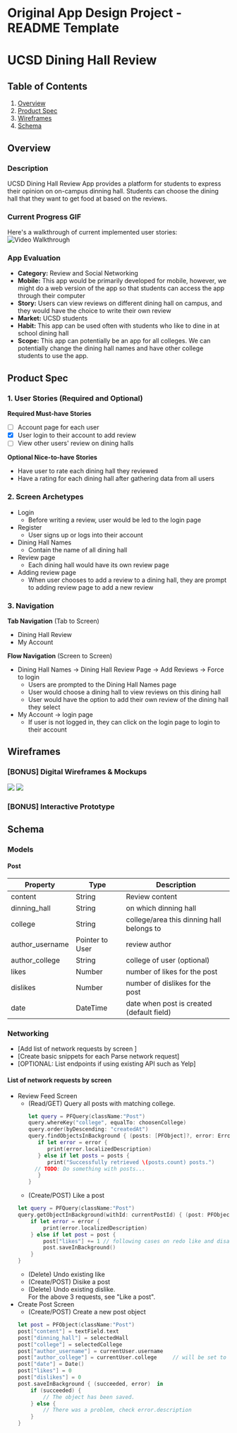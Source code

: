 Original App Design Project - README Template
===

# UCSD Dining Hall Review

## Table of Contents
1. [Overview](#Overview)
1. [Product Spec](#Product-Spec)
1. [Wireframes](#Wireframes)
2. [Schema](#Schema)

## Overview
### Description
UCSD Dining Hall Review App provides a platform for students to express their opinion on on-campus dinning hall. Students can choose the dining hall that they want to get food at based on the reviews. 

### Current Progress GIF

Here's a walkthrough of current implemented user stories:
<img src="MAR22_GIF_Milestone1.gif" title='Video Walkthrough' width='' alt='Video Walkthrough' />

### App Evaluation
- **Category:** Review and Social Networking
- **Mobile:** This app would be primarily developed for mobile, however, we might do a web version of the app so that students can access the app through their computer
- **Story:** Users can view reviews on different dining hall on campus, and they would have the choice to write their own review 
- **Market:** UCSD students 
- **Habit:** This app can be used often with students who like to dine in at school dining hall  
- **Scope:** This app can potentially be an app for all colleges. We can potentially change the dining hall names and have other college students to use the app. 

## Product Spec

### 1. User Stories (Required and Optional)

**Required Must-have Stories**

* [ ] Account page for each user
* [x] User login to their account to add review 
* [ ] View other users' review on dining halls

**Optional Nice-to-have Stories**

* Have user to rate each dining hall they reviewed
* Have a rating for each dining hall after gathering data from all users 

### 2. Screen Archetypes

* Login
    * Before writing a review, user would be led to the login page
* Register
   * User signs up or logs into their account
* Dining Hall Names
   * Contain the name of all dining hall 
* Review page 
   * Each dining hall would have its own review page
* Adding review page 
   * When user chooses to add a review to a dining hall, they are prompt to adding review page to add a new review

### 3. Navigation

**Tab Navigation** (Tab to Screen)

* Dining Hall Review 
* My Account 

**Flow Navigation** (Screen to Screen)

* Dining Hall Names -> Dining Hall Review Page -> Add Reviews -> Force to login 
    * Users are prompted to the Dining Hall Names page
    * User would choose a dining hall to view reviews on this dining hall 
    * User would have the option to add their own review of the dining hall they select
* My Account -> login page
   * If user is not logged in, they can click on the login page to login to their account

## Wireframes
### [BONUS] Digital Wireframes & Mockups
![](https://i.imgur.com/nAaqPpd.png)
![](https://i.imgur.com/vUoVBcd.png)

### [BONUS] Interactive Prototype

## Schema 
### Models
#### Post
   | Property      | Type     | Description |
   | ------------- | -------- | ------------|
   | content      | String   | Review content |
   | dinning_hall      | String   | on which dinning hall |
   | college      | String   | college/area this dinning hall belongs to |
   | author_username        | Pointer to User| review author |
   | author_college        | String| college of user (optional) |
   | likes    | Number   | number of likes for the post |
   | dislikes    | Number   | number of dislikes for the post |
   | date     | DateTime | date when post is created (default field) |
### Networking
- [Add list of network requests by screen ]
- [Create basic snippets for each Parse network request]
- [OPTIONAL: List endpoints if using existing API such as Yelp]
#### List of network requests by screen
   - Review Feed Screen
      - (Read/GET) Query all posts with matching college.
         ```swift
         let query = PFQuery(className:"Post")
         query.whereKey("college", equalTo: choosenCollege)
         query.order(byDescending: "createdAt")
         query.findObjectsInBackground { (posts: [PFObject]?, error: Error?) in
            if let error = error { 
               print(error.localizedDescription)
            } else if let posts = posts {
               print("Successfully retrieved \(posts.count) posts.")
           // TODO: Do something with posts...
            }
         }
         ```
      - (Create/POST) Like a post
      ```swift
      let query = PFQuery(className:"Post")
      query.getObjectInBackground(withId: currentPostId) { (post: PFObject?, error: Error?) in
          if let error = error {
              print(error.localizedDescription)
          } else if let post = post {
              post["likes"] += 1 // following cases on redo like and disagree only differ in this line.
              post.saveInBackground()
          }
      }
      ```
      - (Delete) Undo existing like
      - (Create/POST) Disike a post
      - (Delete) Undo existing dislike.  
   For the above 3 requests, see "Like a post".
   - Create Post Screen
      - (Create/POST) Create a new post object
      ```swift
      let post = PFObject(className:"Post")
      post["content"] = textField.text
      post["dinning_hall"] = selectedHall
      post["college"] = selectedCollege
      post["author_username"] = currentUser.username
      post["author_college"] = currentUser.college     // will be set to '' if not entered during sign up
      post["date"] = Date()
      post["likes"] = 0
      post["dislikes"] = 0
      post.saveInBackground { (succeeded, error)  in
          if (succeeded) {
              // The object has been saved.
          } else {
              // There was a problem, check error.description
          }
      }
      ```
